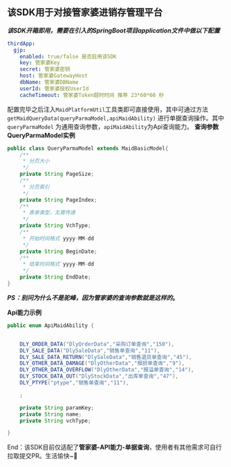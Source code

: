 ## 该SDK用于对接管家婆进销存管理平台

***该SDK开箱即用，需要在引入的SpringBoot项目application文件中做以下配置***

```yaml
thirdApp:
  gjp:
    enabled: true/false 是否启用该SDK
    key: 管家婆Key
    secret: 管家婆密钥
    host: 管家婆GatewayHost
    dbName: 管家婆DBName
    userId: 管家婆授权UserId
    cacheTimeout: 管家婆Token超时时间 推荐 23*60*60 秒
```
配置完毕之后注入`MaidPlatformUtil`工具类即可直接使用，其中可通过方法 `getMaidQueryData(queryParmaModel,apiMaidAbility)` 进行单据查询操作。其中`queryParmaModel` 为通用查询参数，`apiMaidAbility`为Api查询能力。
**查询参数QueryParmaModel实例**

```java
public class QueryParmaModel extends MaidBasicModel{
    /**
     * 分页大小
     */
    private String PageSize;
    /**
     * 分页索引
     */
    private String PageIndex;
    /**
     * 表单类型，无需传递
     */
    private String VchType;
    /**
     * 开始时间格式 yyyy-MM-dd
     */
    private String BeginDate;
    /**
     * 结束时间格式 yyyy-MM-dd
     */
    private String EndDate;
}
```
***PS：别问为什么不是驼峰，因为管家婆的查询参数就是这样的*。**

**Api能力示例**

~~~java
public enum ApiMaidAbility {


    DLY_ORDER_DATA("DlyOrderData","采购订单查询","150"),
    DLY_SALE_DATA("DlySaleData","销售单查询","11"),
    DLY_SALE_DATA_RETURN("DlySaleData","销售退货单查询","45"),
    DLY_OTHER_DATA_DAMAGE("DlyOtherData","报损单查询","9"),
    DLY_OTHER_DATA_OVERFLOW("DlyOtherData","报溢单查询","14"),
    DLY_STOCK_DATA_OUT("DlyStockData","出库单查询","47"),
    DLY_PTYPE("ptype","销售单查询","11"),

    ;

    private String paramKey;
    private String name;
    private String vchType;

}

~~~

End：该SDK目前仅适配了**管家婆-API能力-单据查询**，使用者有其他需求可自行拉取提交PR。生活愉快~🥰
